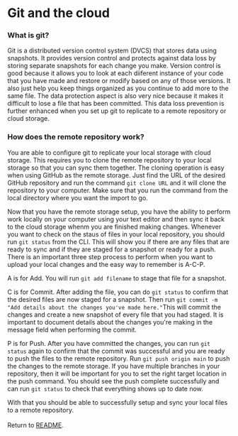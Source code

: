 # **Git and the cloud**

### **What is git?**
Git is a distributed version control system (DVCS) that stores data using snapshots. It provides version control and protects against data loss by storing separate snapshots for each change you make. Version control is good because it allows you to look at each diiferent instance of your code that you have made and restore or modify based on any of those versions. It also just help you keep things organized as you continue to add more to the same file. The data protection aspect is also very nice because it makes it difficult to lose a file that has been committed. This data loss prevention is further enhanced when you set up git to replicate to a remote repository or cloud storage.

### **How does the remote repository work?**
You are able to configure git to replicate your local storage with cloud storage. This requires you to clone the remote repository to your local storage so that you can sync them together. The cloning operation is easy when using GitHub as the remote storage. Just find the URL of the desired GitHub repository and run the command `git clone URL` and it will clone the repository to your computer. Make sure that you run the command from the local directory where you want the import to go.  

Now that you have the remote storage setup, you have the ability to perform work locally on your computer using your text editor and then sync it back to the cloud storage whenm you are finished making changes. Whenever you want to check on the staus of files in your local repository, you should run `git status` from the CLI. This will show you if there are any files that are ready to sync and if they are staged for a snapshot or ready for a push. There is an important three step process to perform when you want to upload your local changes and the easy way to remember is A-C-P.  

A is for Add. You will run `git add filename` to stage that file for a snapshot.  

C is for Commit. After adding the file, you can do `git status` to confirm that the desired files are now staged for a snapshot. Then run `git commit -m "Add details about the changes you've made here."`This will commit the changes and create a new snapshot of every file that you had staged. It is important to document details about the changes you're making in the message field when performing the commit.  

P is for Push. After you have committed the changes, you can run `git status` again to confirm that the commit was successful and you are ready to push the files to the remote repository. Run `git push origin main` to push the changes to the remote storage. If you have multiple branches in your repository, then it will be important for you to set the right target location in the push command. You should see the push complete successfully and can run `git status` to check that everything shows up to date now.  

With that you should be able to successfully setup and sync your local files to a remote repository.
<br />
<br />
Return to [README](README.md).